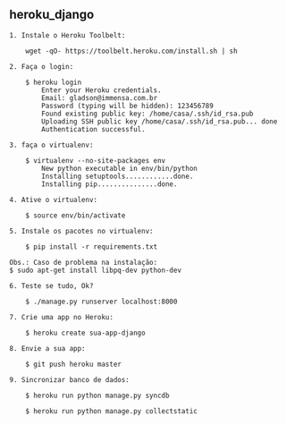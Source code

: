 ## heroku_django ##

    1. Instale o Heroku Toolbelt:

        wget -qO- https://toolbelt.heroku.com/install.sh | sh

    2. Faça o login:

        $ heroku login
            Enter your Heroku credentials.
            Email: gladson@immensa.com.br
            Password (typing will be hidden): 123456789
            Found existing public key: /home/casa/.ssh/id_rsa.pub
            Uploading SSH public key /home/casa/.ssh/id_rsa.pub... done
            Authentication successful.

    3. faça o virtualenv:

        $ virtualenv --no-site-packages env
            New python executable in env/bin/python
            Installing setuptools............done.
            Installing pip...............done.

    4. Ative o virtualenv:

        $ source env/bin/activate

    5. Instale os pacotes no virtualenv:

        $ pip install -r requirements.txt

    Obs.: Caso de problema na instalação:
    $ sudo apt-get install libpq-dev python-dev

    6. Teste se tudo, Ok?

        $ ./manage.py runserver localhost:8000

    7. Crie uma app no Heroku:

        $ heroku create sua-app-django

    8. Envie a sua app:

        $ git push heroku master

    9. Sincronizar banco de dados:

        $ heroku run python manage.py syncdb

        $ heroku run python manage.py collectstatic
